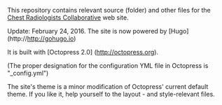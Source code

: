 This repository contains relevant source (folder) and other files for the [Chest Radiologists Collaborative](http://chestradiologists.org) web site.

Update: February 24, 2016. The site is now powered by [Hugo] (http://http://gohugo.io)

It is built with [Octopress 2.0] (http://octopress.org).

(The proper designation for the configuration YML file in Octopress is "_config.yml")

The site's theme is a minor modification of Octopress' current default theme. If you like it, help yourself to the layout - and style-relevant files.

